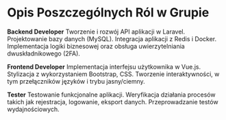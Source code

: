 # Opis Poszczególnych Ról w Grupie

**Backend Developer**
Tworzenie i rozwój API aplikacji w Laravel.
Projektowanie bazy danych (MySQL).
Integracja aplikacji z Redis i Docker.
Implementacja logiki biznesowej oraz obsługa uwierzytelniania dwuskładnikowego (2FA).

**Frontend Developer**
Implementacja interfejsu użytkownika w Vue.js.
Stylizacja z wykorzystaniem Bootstrap, CSS.
Tworzenie interaktywności, w tym przełączników języków i trybu jasny/ciemny.

**Tester**
Testowanie funkcjonalne aplikacji.
Weryfikacja działania procesów takich jak rejestracja, logowanie, eksport danych.
Przeprowadzanie testów wydajnościowych.